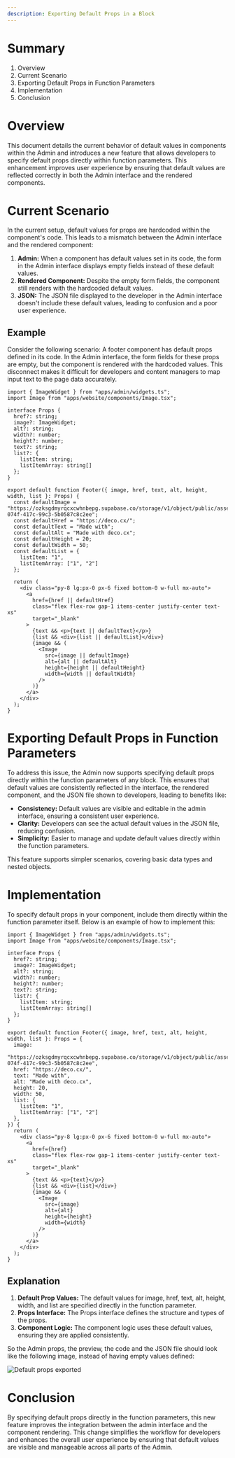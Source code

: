```yaml
---
description: Exporting Default Props in a Block
---
```


# Summary

1. Overview
2. Current Scenario
3. Exporting Default Props in Function Parameters
4. Implementation
5. Conclusion

# Overview

This document details the current behavior of default values in components within the Admin and introduces a new feature that allows developers to specify default props directly within function parameters. This enhancement improves user experience by ensuring that default values are reflected correctly in both the Admin interface and the rendered components.

# Current Scenario

In the current setup, default values for props are hardcoded within the component's code. This leads to a mismatch between the Admin interface and the rendered component:

1. **Admin:** When a component has default values set in its code, the form in the Admin interface displays empty fields instead of these default values.
2. **Rendered Component:** Despite the empty form fields, the component still renders with the hardcoded default values.
3. **JSON:** The JSON file displayed to the developer in the Admin interface doesn't include these default values, leading to confusion and a poor user experience.

## Example

Consider the following scenario: A footer component has default props defined in its code. In the Admin interface, the form fields for these props are empty, but the component is rendered with the hardcoded values. This disconnect makes it difficult for developers and content managers to map input text to the page data accurately.

```tsx
import { ImageWidget } from "apps/admin/widgets.ts";
import Image from "apps/website/components/Image.tsx";

interface Props {
  href?: string;
  image?: ImageWidget;
  alt?: string;
  width?: number;
  height?: number;
  text?: string;
  list?: {
    listItem: string;
    listItemArray: string[]
  };
}

export default function Footer({ image, href, text, alt, height, width, list }: Props) {
  const defaultImage = "https://ozksgdmyrqcxcwhnbepg.supabase.co/storage/v1/object/public/assets/4959/d7aa9290-074f-417c-99c3-5b0587c8c2ee";
  const defaultHref = "https://deco.cx/";
  const defaultText = "Made with";
  const defaultAlt = "Made with deco.cx";
  const defaultHeight = 20;
  const defaultWidth = 50;
  const defaultList = {
    listItem: "1",
    listItemArray: ["1", "2"]
  };

  return (
    <div class="py-8 lg:px-0 px-6 fixed bottom-0 w-full mx-auto">
      <a
        href={href || defaultHref}
        class="flex flex-row gap-1 items-center justify-center text-xs"
        target="_blank"
      >
        {text && <p>{text || defaultText}</p>}
        {list && <div>{list || defaultList}</div>}
        {image && (
          <Image
            src={image || defaultImage}
            alt={alt || defaultAlt}
            height={height || defaultHeight}
            width={width || defaultWidth}
          />
        )}
      </a>
    </div>
  );
}
```

# Exporting Default Props in Function Parameters

To address this issue, the Admin now supports specifying default props directly within the function parameters of any block. This ensures that default values are consistently reflected in the interface, the rendered component, and the JSON file shown to developers, leading to benefits like:

- **Consistency:** Default values are visible and editable in the admin interface, ensuring a consistent user experience.
- **Clarity:** Developers can see the actual default values in the JSON file, reducing confusion.
- **Simplicity:** Easier to manage and update default values directly within the function parameters.

This feature supports simpler scenarios, covering basic data types and nested objects.

# Implementation
To specify default props in your component, include them directly within the function parameter itself. Below is an example of how to implement this:

```tsx
import { ImageWidget } from "apps/admin/widgets.ts";
import Image from "apps/website/components/Image.tsx";

interface Props {
  href?: string;
  image?: ImageWidget;
  alt?: string;
  width?: number;
  height?: number;
  text?: string;
  list?: {
    listItem: string;
    listItemArray: string[]
  };
}

export default function Footer({ image, href, text, alt, height, width, list }: Props = {
  image:
    "https://ozksgdmyrqcxcwhnbepg.supabase.co/storage/v1/object/public/assets/4959/d7aa9290-074f-417c-99c3-5b0587c8c2ee",
  href: "https://deco.cx/",
  text: "Made with",
  alt: "Made with deco.cx",
  height: 20,
  width: 50,
  list: {
    listItem: "1",
    listItemArray: ["1", "2"]
  },
}) {
  return (
    <div class="py-8 lg:px-0 px-6 fixed bottom-0 w-full mx-auto">
      <a
        href={href}
        class="flex flex-row gap-1 items-center justify-center text-xs"
        target="_blank"
      >
        {text && <p>{text}</p>}
        {list && <div>{list}</div>}
        {image && (
          <Image
            src={image}
            alt={alt}
            height={height}
            width={width}
          />
        )}
      </a>
    </div>
  );
}
```

## Explanation

1. **Default Prop Values:** The default values for image, href, text, alt, height, width, and list are specified directly in the function parameter.
2. **Props Interface:** The Props interface defines the structure and types of the props.
3. **Component Logic:** The component logic uses these default values, ensuring they are applied consistently.

So the Admin props, the preview, the code and the JSON file should look like the following image, instead of having empty values defined:

![Default props exported](/docs/exporting-default-props/export-default-props-example.png)

# Conclusion

By specifying default props directly in the function parameters, this new feature improves the integration between the admin interface and the component rendering. This change simplifies the workflow for developers and enhances the overall user experience by ensuring that default values are visible and manageable across all parts of the Admin.
